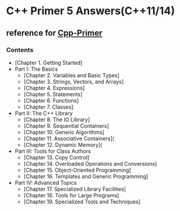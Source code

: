 # C++ Primer 5 Answers(C++11/14)
## reference for [Cpp-Primer](https://github.com/Mooophy/Cpp-Primer)
### Contents

- [Chapter 1. Getting Started]
- Part I: The Basics
  - [Chapter 2. Variables and Basic Types]
  - [Chapter 3. Strings, Vectors, and Arrays]
  - [Chapter 4. Expressions]
  - [Chapter 5. Statements]
  - [Chapter 6. Functions]
  - [Chapter 7. Classes]
- Part II: The C++ Library
  - [Chapter 8. The IO Library]
  - [Chapter 9. Sequential Containers]
  - [Chapter 10. Generic Algorithms]
  - [Chapter 11. Associative Containers](
  - [Chapter 12. Dynamic Memory](
- Part III: Tools for Class Authors
  - [Chapter 13. Copy Control]
  - [Chapter 14. Overloaded Operations and Conversions]
  - [Chapter 15. Object-Oriented Programming]
  - [Chapter 16. Templates and Generic Programming]
- Part IV:  Advanced Topics
  - [Chapter 17. Specialized Library Facilities]
  - [Chapter 18. Tools for Large Programs]
  - [Chapter 19. Specialized Tools and Techniques]

